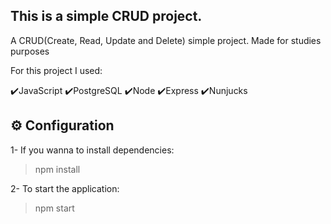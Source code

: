 ## This is a simple CRUD project.

A CRUD(Create, Read, Update and Delete) simple project. Made for studies purposes

For this project I used: 

✔️JavaScript
✔️PostgreSQL
✔️Node
✔️Express
✔️Nunjucks

## ⚙ Configuration

1- If you wanna to install dependencies:
> npm install

2- To start the application:
> npm start
